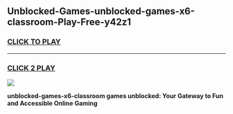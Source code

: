 
## Unblocked-Games-unblocked-games-x6-classroom-Play-Free-y42z1
<h3>
<a href="https://premium76.site?title=unblocked-games-x6-classroom&ref=24M">CLICK TO PLAY</a></h3>
<hr>

<h3>
<a href="https://premium76.site?title=unblocked-games-x6-classroom&ref=24M">CLICK 2 PLAY</a>
  
</h3>

<a href="https://premium76.site?title=unblocked-games-x6-classroom&ref=24M"><img src="https://clearcache.store/games.png"></a>


**unblocked-games-x6-classroom games unblocked: Your Gateway to Fun and Accessible Online Gaming**
